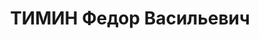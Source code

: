 ---
title: ТИМИН Федор Васильевич
description: "Род. в 1909, Свердловская обл., п. Березовский, русский. Проживал: Свердловская\
  \ обл., п. Березовский. Березовский рудник, забойщик. \n  Арестован 15.02.1937.\
  \ Приговор: 31.03.1937 – ВМН. Расстрелян 01.04.1937"
---